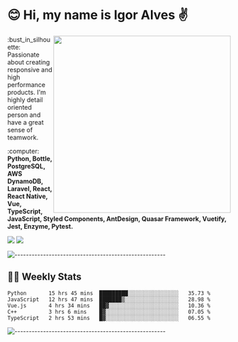 # :blush: Hi, my name is Igor Alves :v:

<img src="https://github-readme-stats.vercel.app/api?username=iguit0&show_icons=true&count_private=true&theme=dark" min-width="400px" max-width="400px" width="400px" align="right" />

<p align="left"> 
  :bust_in_silhouette: Passionate about creating responsive and high performance products.
  I'm highly detail oriented person and have a great sense of teamwork.
</p>

<p align="left">
  :computer: <strong>Python, Bottle, PostgreSQL, AWS DynamoDB, Laravel, React, React Native, Vue, TypeScript, JavaScript, Styled Components, AntDesign, Quasar Framework, Vuetify, Jest, Enzyme, Pytest.</strong>
</p>

<p align="left">
  <a href="https://www.linkedin.com/in/igor-lucio-alves" target="_blank" rel="noopener noreferrer" alt="Linkedin">
  <img src="https://img.shields.io/badge/LinkedIn-0077B5?style=for-the-badge&logo=linkedin&logoColor=white" /></a>

  <a href="https://t.me/iguit0" target="_blank" rel="noopener noreferrer" alt="Telegram">
  <img src="https://img.shields.io/badge/Telegram-2CA5E0?style=for-the-badge&logo=telegram&logoColor=white" /></a>
</p>

![-----------------------------------------------------](https://raw.githubusercontent.com/andreasbm/readme/master/assets/lines/aqua.png)

## :man_technologist: Weekly Stats
<!--START_SECTION:waka-->
```text
Python       15 hrs 45 mins  █████████░░░░░░░░░░░░░░░░   35.73 % 
JavaScript   12 hrs 47 mins  ███████▒░░░░░░░░░░░░░░░░░   28.98 % 
Vue.js       4 hrs 34 mins   ██▓░░░░░░░░░░░░░░░░░░░░░░   10.36 % 
C++          3 hrs 6 mins    █▓░░░░░░░░░░░░░░░░░░░░░░░   07.05 % 
TypeScript   2 hrs 53 mins   █▓░░░░░░░░░░░░░░░░░░░░░░░   06.55 % 
```
<!--END_SECTION:waka-->
![-----------------------------------------------------](https://raw.githubusercontent.com/andreasbm/readme/master/assets/lines/aqua.png)

